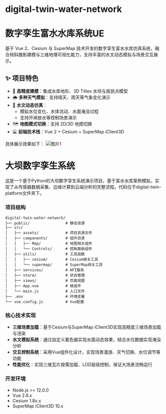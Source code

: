 # digital-twin-water-network

# 数字孪生富水水库系统UE

基于 Vue 2、Cesium 与 SuperMap 技术开发的数字孪生富水水库仿真系统，融合倾斜摄影建模与三维地理可视化能力，支持丰富的水文动态模拟与场景交互展示。

## ✨ 项目特色

- 🎯 **高精度建模**：集成水库地形、3D Titles 水坝与居民点模型
- 🌦️ **多种天气模拟**：支持晴天、雨天等气象变化演示
- 🌊 **水文动态仿真**：
  - 模拟水位变化、水体流动、水面淹没过程
  - 支持开闸放水等控制场景演示
- 🗺️ **地图模式切换**：支持 2D/3D 地图切换
- 💻 **前端技术栈**：Vue 2 + Cesium + SuperMap iClient3D

具体展示效果如下：
![图片1](imgs/1.png)

# 大坝数字孪生系统

这是一个基于Python的大坝数字孪生系统演示项目，基于富水水库案例模拟，实现了从传感器数据采集、边缘计算到云端分析的完整流程。代码位于digital-twin-platform文件夹下。
### 项目结构

```
digital-twin-water-network/
├── public/                # 静态资源
├── src/
│   ├── assets/            # 项目资源文件
│   ├── components/        # 组件目录
│   │   ├── Map/           # 地图相关组件
│   │   └── Controls/      # 控制面板组件
│   ├── utils/             # 工具函数
│   │   ├── cesium/        # Cesium相关工具
│   │   └── supermap/      # SuperMap相关工具
│   ├── services/          # API服务
│   ├── store/             # 状态管理
│   ├── views/             # 页面视图
│   ├── App.vue            # 根组件
│   └── main.js            # 入口文件
├── .env                   # 环境变量
└── vue.config.js          # Vue配置
```

### 核心技术实现

- **三维场景加载**：基于Cesium与SuperMap iClient3D实现高精度三维场景加载与渲染
- **水文模拟系统**：通过自定义着色器实现水面动态效果，结合水位数据实现淹没分析
- **交互控制系统**：采用Vue组件化设计，实现场景漫游、天气切换、水位调节等功能
- **性能优化**：实现三维瓦片按需加载、LOD层级控制，保证大场景流畅运行

### 开发环境

- Node.js >= 12.0.0
- Vue 2.6.x
- Cesium 1.8x.x
- SuperMap iClient3D 10.x